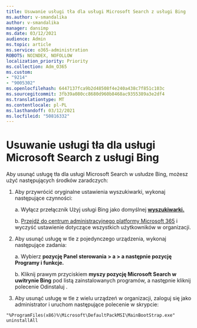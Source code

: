 ```yaml
---
title: Usuwanie usługi tła dla usługi Microsoft Search z usługi Bing
ms.author: v-smandalika
author: v-smandalika
manager: dansimp
ms.date: 03/12/2021
audience: Admin
ms.topic: article
ms.service: o365-administration
ROBOTS: NOINDEX, NOFOLLOW
localization_priority: Priority
ms.collection: Adm_O365
ms.custom:
- "9214"
- "9005302"
ms.openlocfilehash: 6447137fca9b2d48508f4e240a438c7f851c103c
ms.sourcegitcommit: 3fb39a080cc8680d960b8468ac9355389a3e2df4
ms.translationtype: MT
ms.contentlocale: pl-PL
ms.lasthandoff: 03/12/2021
ms.locfileid: "50816332"
---
```

# <a name="remove-the-background-service-for-microsoft-search-in-bing"></a>Usuwanie usługi tła dla usługi Microsoft Search z usługi Bing

Aby usunąć usługę tła dla usługi Microsoft Search w usłudze Bing, możesz użyć następujących środków zaradczych:

1. Aby przywrócić oryginalne ustawienia wyszukiwarki, wykonaj następujące czynności:

    a. Wyłącz przełącznik Użyj usługi Bing jako domyślnej **[wyszukiwarki.](https://docs.microsoft.com/deployoffice/microsoft-search-bing#change-whether-bing-is-the-default-search-engine-for-google-chrome)**

    b. [Przejdź do centrum administracyjnego platformy Microsoft 365](https://docs.microsoft.com/deployoffice/microsoft-search-bing#configure-the-setting-in-the-microsoft-365-admin-center-to-allow-the-extension-to-be-installed) i wyczyść ustawienie dotyczące wszystkich użytkowników w organizacji.

2. Aby usunąć usługę w tle z pojedynczego urządzenia, wykonaj następujące zadania:

    a. Wybierz **pozycję Panel sterowania > a > a następnie pozycję Programy i funkcje.**

    b. Kliknij prawym przyciskiem **myszy pozycję Microsoft Search w uwitrynie Bing** pod listą zainstalowanych programów, a następnie kliknij polecenie Odinstaluj . 

3. Aby usunąć usługę w tle z wielu urządzeń w organizacji, zaloguj się jako administrator i uruchom następujące polecenie w skrypcie: 

`"%ProgramFiles(x86)%\Microsoft\DefaultPackMSI\MainBootStrap.exe" uninstallAll`
